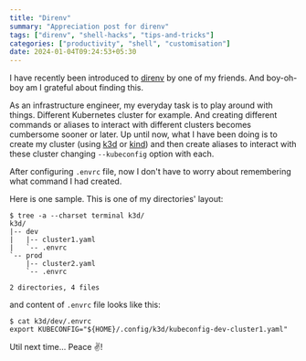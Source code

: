 ```yaml
---
title: "Direnv"
summary: "Appreciation post for direnv"
tags: ["direnv", "shell-hacks", "tips-and-tricks"]
categories: ["productivity", "shell", "customisation"]
date: 2024-01-04T09:24:53+05:30
---
```

I have recently been introduced to [direnv](https://direnv.net) by one of my friends. And boy-oh-boy am I grateful about finding this.

As an infrastructure engineer, my everyday task is to play around with things. Different Kubernetes cluster for example. And creating different commands or aliases to interact with different clusters becomes cumbersome sooner or later. Up until now, what I have been doing is to create my cluster (using [k3d](https://k3d.io/) or [kind](https://kind.sigs.k8s.io/)) and then create aliases to interact with these cluster changing `--kubeconfig` option with each.

After configuring `.envrc` file, now I don't have to worry about remembering what command I had created.

Here is one sample. This is one of my directories' layout:
```shell
$ tree -a --charset terminal k3d/
k3d/
|-- dev
|   |-- cluster1.yaml
|   `-- .envrc
`-- prod
    |-- cluster2.yaml
    `-- .envrc

2 directories, 4 files
```

and content of `.envrc` file looks like this:
```shell
$ cat k3d/dev/.envrc
export KUBECONFIG="${HOME}/.config/k3d/kubeconfig-dev-cluster1.yaml"
```

Util next time... Peace :v:!
